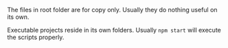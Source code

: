 The files in root folder are for copy only. Usually they do nothing useful on its own.

Executable projects reside in its own folders. Usually `npm start` will execute the scripts properly.